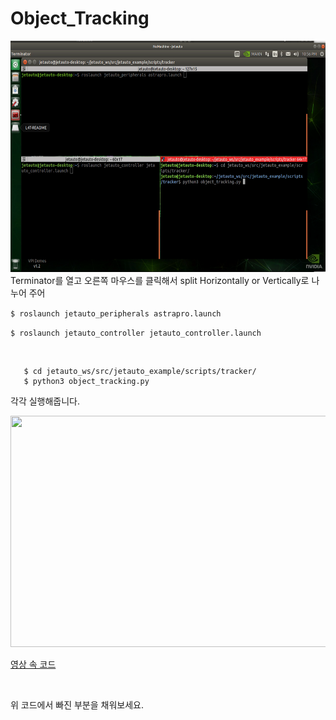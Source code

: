 # Object_Tracking

<img src="Screenshot from 2023-06-20 17-34-05.png"  width="700" height="370">
Terminator를 열고 오른쪽 마우스를 클릭해서 split Horizontally or Vertically로 나누어 주어

```$ roslaunch jetauto_peripherals astrapro.launch```

```$ roslaunch jetauto_controller jetauto_controller.launch ```

</br>

```
   $ cd jetauto_ws/src/jetauto_example/scripts/tracker/
   $ python3 object_tracking.py
```

각각 실행해줍니다.
</br>


<img src="Screenshot from 2023-06-20 17-37-55.png"  width="700" height="370">

[영상 속 코드](object_tracking.py)

</br>

위 코드에서 빠진 부분을 채워보세요.
